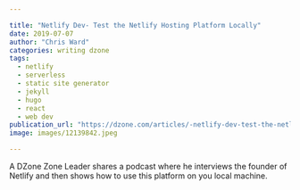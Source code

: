 ```yaml
---

title: "Netlify Dev- Test the Netlify Hosting Platform Locally"
date: 2019-07-07
author: "Chris Ward"
categories: writing dzone
tags: 
  - netlify
  - serverless
  - static site generator
  - jekyll
  - hugo
  - react
  - web dev
publication_url: "https://dzone.com/articles/-netlify-dev-test-the-netlify-hosting-platform-loc"
image: images/12139842.jpeg

---
```

A DZone Zone Leader shares a podcast where he interviews the founder of Netlify and then shows how to use this platform on you local machine.

